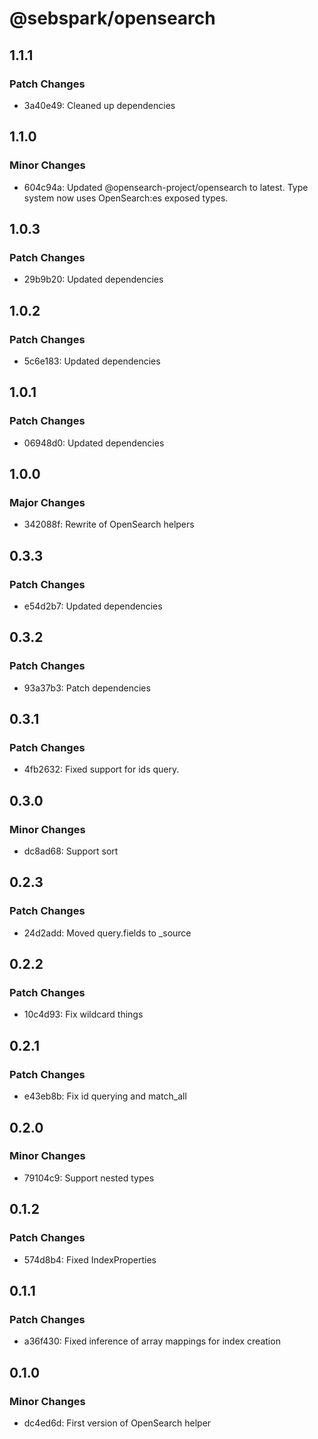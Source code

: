 # @sebspark/opensearch

## 1.1.1

### Patch Changes

- 3a40e49: Cleaned up dependencies

## 1.1.0

### Minor Changes

- 604c94a: Updated @opensearch-project/opensearch to latest. Type system now uses OpenSearch:es exposed types.

## 1.0.3

### Patch Changes

- 29b9b20: Updated dependencies

## 1.0.2

### Patch Changes

- 5c6e183: Updated dependencies

## 1.0.1

### Patch Changes

- 06948d0: Updated dependencies

## 1.0.0

### Major Changes

- 342088f: Rewrite of OpenSearch helpers

## 0.3.3

### Patch Changes

- e54d2b7: Updated dependencies

## 0.3.2

### Patch Changes

- 93a37b3: Patch dependencies

## 0.3.1

### Patch Changes

- 4fb2632: Fixed support for ids query.

## 0.3.0

### Minor Changes

- dc8ad68: Support sort

## 0.2.3

### Patch Changes

- 24d2add: Moved query.fields to \_source

## 0.2.2

### Patch Changes

- 10c4d93: Fix wildcard things

## 0.2.1

### Patch Changes

- e43eb8b: Fix id querying and match_all

## 0.2.0

### Minor Changes

- 79104c9: Support nested types

## 0.1.2

### Patch Changes

- 574d8b4: Fixed IndexProperties<Date>

## 0.1.1

### Patch Changes

- a36f430: Fixed inference of array mappings for index creation

## 0.1.0

### Minor Changes

- dc4ed6d: First version of OpenSearch helper
